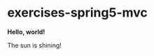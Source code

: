 # exercises-spring5-mvc

**Hello, world!**

The sun is shining!
<!--stackedit_data:
eyJkaXNjdXNzaW9ucyI6eyJ0RzZ6dVhKWXFJamtrUXZCIjp7In
N0YXJ0IjoyNSwiZW5kIjo0MiwidGV4dCI6IioqSGVsbG8sIHdv
cmxkISoqIn19LCJjb21tZW50cyI6eyJtZTg0dTE4eEtyNDRzOW
t3Ijp7ImRpc2N1c3Npb25JZCI6InRHNnp1WEpZcUlqa2tRdkIi
LCJzdWIiOiJnaDo0MDY0NDUzMyIsInRleHQiOiJEYXMgaXN0IG
phIHRvbGwhIiwiY3JlYXRlZCI6MTU4Mzg1NTI3OTczNn19LCJo
aXN0b3J5IjpbLTEwMDQ1NzIyODQsMTA2MDc2MjYzMywtMTU1OT
Y1MzU2NSwtMjA0OTgyNzMzOSwtNjc1MTM3ODU1XX0=
-->